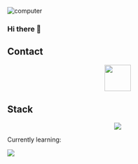 ![computer](https://user-images.githubusercontent.com/78387674/218350184-36fbf0c9-7278-4a3d-8f4d-7a2fb69d4e8b.gif)

### Hi there 👋

## Contact
<div align="center">
<a href="https://www.linkedin.com/in/joaqu%C3%ADn-talice-gra%C3%B1a-63765b23b"><img src="https://user-images.githubusercontent.com/78387674/218301943-4d338938-429e-4b3f-848c-1279ffa8a08c.png" width=60></a>
</div>

## Stack
<p align="center">
    <img src="https://skillicons.dev/icons?i=git,github,ts,nodejs,nestjs,prisma,postgresql,docker,postman,nextjs,jest" /> 
    
</p>
<p>Currently learning:</p>
<p>  <img src="https://skillicons.dev/icons?i=cs,dotnet" /> </p>
